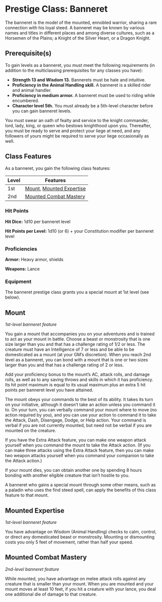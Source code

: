 # Prestige Class: Banneret
The banneret is the model of the mounted, ennobled warrior, sharing a rare connection with his loyal steed. A banneret may be known by various names and titles in different places and among diverse cultures, such as a Horsemen of the Plains; a Knight of the Silver Heart, or a Dragon Knight.

## Prerequisite(s)
To gain levels as a banneret, you must meet the following requirements (in addition to the multiclassing prerequisites for any classes you have):

* **Strength 13 and Wisdom 13.** Bannerets must be hale and intuitive.
* **Proficiency in the Animal Handling skill.** A banneret is a skilled rider and animal handler.
* **Proficiency in medium armor.** A banneret must be used to riding while encumbered.
* **Character level 5th.** You must already be a 5th-level character before you can gain banneret levels.

You must swear an oath of fealty and service to the knight commander, lord, lady, king, or queen who bestows knighthood upon you. Thereafter, you must be ready to serve and protect your liege at need, and any followers of yours might be required to serve your liege occasionally as well.

## Class Features
As a banneret, you gain the following class features:

Level|Features
-----|--------
1st  |[Mount](#mount), [Mounted Expertise](#mounted-expertise)
2nd  |[Mounted Combat Mastery](#mounted-combat-mastery)

### Hit Points
**Hit Dice:** 1d10 per banneret level

**Hit Points per Level:** 1d10 (or 6) + your Constitution modifier per banneret level

### Proficiencies
**Armor:** Heavy armor, shields

**Weapons:** Lance

### Equipment
The banneret prestige class grants you a special mount at 1st level (see below).

## Mount
*1st-level banneret feature* 

You gain a mount that accompanies you on your adventures and is trained to act as your mount in battle. Choose a beast or monstrosity that is one size larger than you and that has a challenge rating of 1/2 or less. The creature must have an Intelligence of 7 or less and be able to be domesticated as a mount (at your GM’s discretion). When you reach 2nd level as a banneret, you can bond with a mount that is one or two sizes larger than you and that has a challenge rating of 2 or less.

Add your proficiency bonus to the mount’s AC, attack rolls, and damage rolls, as well as to any saving throws and skills in which it has proficiency. Its hit point maximum is equal to its usual maximum plus an extra 5 hit points per banneret level you have attained.

The mount obeys your commands to the best of its ability. It takes its turn on your initiative, although it doesn’t take an action unless you command it to. On your turn, you can verbally command your mount where to move (no action required by you), and you can use your action to command it to take the Attack, Dash, Disengage, Dodge, or Help action. Your command is verbal if you are not currently mounted, but need not be verbal if you are mounted on the creature.

If you have the Extra Attack feature, you can make one weapon attack yourself when you command the mount to take the Attack action. (If you can make three attacks using the Extra Attack feature, then you can make two weapon attacks yourself when you command your companion to take the Attack action.)

If your mount dies, you can obtain another one by spending 8 hours bonding with another eligible creature that isn’t hostile to you.

A banneret who gains a special mount through some other means, such as a paladin who uses the find steed spell, can apply the benefits of this class feature to that mount.

## Mounted Expertise
*1st-level banneret feature*

You have advantage on Wisdom (Animal Handling) checks to calm, control, or direct any domesticated beast or monstrosity. Mounting or dismounting costs you only 5 feet of movement, rather than half your speed.

## Mounted Combat Mastery
*2nd-level banneret feature*

While mounted, you have advantage on melee attack rolls against any creature that is smaller than your mount. When you are mounted and your mount moves at least 10 feet, if you hit a creature with your lance, you deal one additional die of damage to that creature.
